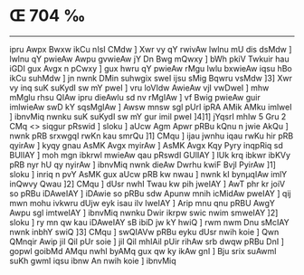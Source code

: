 # Œ 704 ‰
---
ipru Awpx Bwxw ikCu nIsI CMdw ] Xwr vy qY rwivAw lwlnu mU dis dsMdw
] lwlnu qY pwieAw Awpu gvwieAw jY Dn Bwg mQwxy ] bWh pkiV Twkuir
hau iGDI gux Avgx n pCwxy ] gux hwru qY pwieAw rMgu lwlu bxwieAw
iqsu hBo ikCu suhMdw ] jn nwnk DMin suhwgix sweI ijsu sMig Bqwru vsMdw
]3] Xwr vy inq suK suKydI sw mY pweI ] vru loVIdw AwieAw vjI vwDweI
] mhw mMglu rhsu QIAw ipru dieAwlu sd nv rMgIAw ] vf Bwig pwieAw
guir imlwieAw swD kY sqsMgIAw ] Awsw mnsw sgl pUrI ipRA AMik AMku
imlweI ] ibnvMiq nwnku suK suKydI sw mY gur imil pweI ]4]1]
jYqsrI mhlw 5 Gru 2 CMq
<> siqgur pRswid ] sloku ] aUcw Agm Apwr pRBu kQnu n jwie AkQu
] nwnk pRB srxwgqI rwKn kau smrQu ]1] CMqu ] ijau jwnhu iqau rwKu
hir pRB qyirAw ] kyqy gnau AsMK Avgx myirAw ] AsMK Avgx Kqy Pyry
inqpRiq sd BUlIAY ] moh mgn ibkrwl mwieAw qau pRswdI GUlIAY ] lUk
krq ibkwr ibKVy pRB nyr hU qy nyirAw ] ibnvMiq nwnk dieAw Dwrhu kwiF
Bvjl PyirAw ]1] sloku ] inriq n pvY AsMK gux aUcw pRB kw nwau ]
nwnk kI bynµqIAw imlY inQwvy Qwau ]2] CMqu ] dUsr nwhI Twau kw pih
jweIAY ] AwT phr kr joiV so pRBu iDAweIAY ] iDAwie so pRBu sdw Apunw
mnih icMidAw pweIAY ] qij mwn mohu ivkwru dUjw eyk isau ilv lweIAY ]
Arip mnu qnu pRBU AwgY Awpu sgl imtweIAY ] ibnvMiq nwnku Dwir ikrpw
swic nwim smweIAY ]2] sloku ] ry mn qw kau iDAweIAY sB ibiD jw kY
hwiQ ] rwm nwm Dnu sMcIAY nwnk inbhY swiQ ]3] CMqu ] swQIAVw pRBu
eyku dUsr nwih koie ] Qwn QMnqir Awip jil Qil pUr soie ] jil Qil
mhIAil pUir rihAw srb dwqw pRBu DnI ] gopwl goibMd AMqu nwhI byAMq
gux qw ky ikAw gnI ] Bju srix suAwmI suKh gwmI iqsu ibnw An nwih
koie ] ibnvMiq
####
